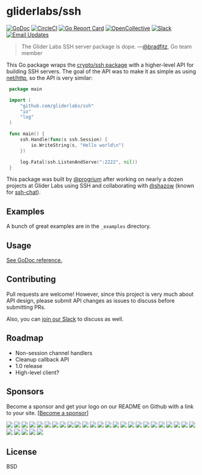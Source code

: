 # gliderlabs/ssh

[![GoDoc](https://godoc.org/github.com/gliderlabs/ssh?status.svg)](https://godoc.org/github.com/gliderlabs/ssh) 
[![CircleCI](https://img.shields.io/circleci/project/github/gliderlabs/ssh.svg)](https://circleci.com/gh/gliderlabs/ssh)
[![Go Report Card](https://goreportcard.com/badge/github.com/gliderlabs/ssh)](https://goreportcard.com/report/github.com/gliderlabs/ssh) 
[![OpenCollective](https://opencollective.com/ssh/sponsors/badge.svg)](#sponsors)
[![Slack](http://slack.gliderlabs.com/badge.svg)](http://slack.gliderlabs.com) 
[![Email Updates](https://img.shields.io/badge/updates-subscribe-yellow.svg)](https://app.convertkit.com/landing_pages/243312)

> The Glider Labs SSH server package is dope.  &mdash;[@bradfitz](https://twitter.com/bradfitz), Go team member

This Go package wraps the [crypto/ssh
package](https://godoc.org/golang.org/x/crypto/ssh) with a higher-level API for
building SSH servers. The goal of the API was to make it as simple as using
[net/http](https://golang.org/pkg/net/http/), so the API is very similar:

```go
 package main

 import (
     "github.com/gliderlabs/ssh"
     "io"
     "log"
 )

 func main() {
     ssh.Handle(func(s ssh.Session) {
         io.WriteString(s, "Hello world\n")
     })  

     log.Fatal(ssh.ListenAndServe(":2222", nil))
 }

```
This package was built by [@progrium](https://twitter.com/progrium) after working on nearly a dozen projects at Glider Labs using SSH and collaborating with [@shazow](https://twitter.com/shazow) (known for [ssh-chat](https://github.com/shazow/ssh-chat)).

## Examples

A bunch of great examples are in the `_examples` directory.

## Usage

[See GoDoc reference.](https://godoc.org/github.com/gliderlabs/ssh)

## Contributing

Pull requests are welcome! However, since this project is very much about API
design, please submit API changes as issues to discuss before submitting PRs.

Also, you can [join our Slack](http://slack.gliderlabs.com) to discuss as well.

## Roadmap

* Non-session channel handlers
* Cleanup callback API
* 1.0 release
* High-level client?

## Sponsors

Become a sponsor and get your logo on our README on Github with a link to your site. [[Become a sponsor](https://opencollective.com/ssh#sponsor)]

<a href="https://opencollective.com/ssh/sponsor/0/website" target="_blank"><img src="https://opencollective.com/ssh/sponsor/0/avatar.svg"></a>
<a href="https://opencollective.com/ssh/sponsor/1/website" target="_blank"><img src="https://opencollective.com/ssh/sponsor/1/avatar.svg"></a>
<a href="https://opencollective.com/ssh/sponsor/2/website" target="_blank"><img src="https://opencollective.com/ssh/sponsor/2/avatar.svg"></a>
<a href="https://opencollective.com/ssh/sponsor/3/website" target="_blank"><img src="https://opencollective.com/ssh/sponsor/3/avatar.svg"></a>
<a href="https://opencollective.com/ssh/sponsor/4/website" target="_blank"><img src="https://opencollective.com/ssh/sponsor/4/avatar.svg"></a>
<a href="https://opencollective.com/ssh/sponsor/5/website" target="_blank"><img src="https://opencollective.com/ssh/sponsor/5/avatar.svg"></a>
<a href="https://opencollective.com/ssh/sponsor/6/website" target="_blank"><img src="https://opencollective.com/ssh/sponsor/6/avatar.svg"></a>
<a href="https://opencollective.com/ssh/sponsor/7/website" target="_blank"><img src="https://opencollective.com/ssh/sponsor/7/avatar.svg"></a>
<a href="https://opencollective.com/ssh/sponsor/8/website" target="_blank"><img src="https://opencollective.com/ssh/sponsor/8/avatar.svg"></a>
<a href="https://opencollective.com/ssh/sponsor/9/website" target="_blank"><img src="https://opencollective.com/ssh/sponsor/9/avatar.svg"></a>
<a href="https://opencollective.com/ssh/sponsor/10/website" target="_blank"><img src="https://opencollective.com/ssh/sponsor/10/avatar.svg"></a>
<a href="https://opencollective.com/ssh/sponsor/11/website" target="_blank"><img src="https://opencollective.com/ssh/sponsor/11/avatar.svg"></a>
<a href="https://opencollective.com/ssh/sponsor/12/website" target="_blank"><img src="https://opencollective.com/ssh/sponsor/12/avatar.svg"></a>
<a href="https://opencollective.com/ssh/sponsor/13/website" target="_blank"><img src="https://opencollective.com/ssh/sponsor/13/avatar.svg"></a>
<a href="https://opencollective.com/ssh/sponsor/14/website" target="_blank"><img src="https://opencollective.com/ssh/sponsor/14/avatar.svg"></a>
<a href="https://opencollective.com/ssh/sponsor/15/website" target="_blank"><img src="https://opencollective.com/ssh/sponsor/15/avatar.svg"></a>
<a href="https://opencollective.com/ssh/sponsor/16/website" target="_blank"><img src="https://opencollective.com/ssh/sponsor/16/avatar.svg"></a>
<a href="https://opencollective.com/ssh/sponsor/17/website" target="_blank"><img src="https://opencollective.com/ssh/sponsor/17/avatar.svg"></a>
<a href="https://opencollective.com/ssh/sponsor/18/website" target="_blank"><img src="https://opencollective.com/ssh/sponsor/18/avatar.svg"></a>
<a href="https://opencollective.com/ssh/sponsor/19/website" target="_blank"><img src="https://opencollective.com/ssh/sponsor/19/avatar.svg"></a>
<a href="https://opencollective.com/ssh/sponsor/20/website" target="_blank"><img src="https://opencollective.com/ssh/sponsor/20/avatar.svg"></a>
<a href="https://opencollective.com/ssh/sponsor/21/website" target="_blank"><img src="https://opencollective.com/ssh/sponsor/21/avatar.svg"></a>
<a href="https://opencollective.com/ssh/sponsor/22/website" target="_blank"><img src="https://opencollective.com/ssh/sponsor/22/avatar.svg"></a>
<a href="https://opencollective.com/ssh/sponsor/23/website" target="_blank"><img src="https://opencollective.com/ssh/sponsor/23/avatar.svg"></a>
<a href="https://opencollective.com/ssh/sponsor/24/website" target="_blank"><img src="https://opencollective.com/ssh/sponsor/24/avatar.svg"></a>
<a href="https://opencollective.com/ssh/sponsor/25/website" target="_blank"><img src="https://opencollective.com/ssh/sponsor/25/avatar.svg"></a>
<a href="https://opencollective.com/ssh/sponsor/26/website" target="_blank"><img src="https://opencollective.com/ssh/sponsor/26/avatar.svg"></a>
<a href="https://opencollective.com/ssh/sponsor/27/website" target="_blank"><img src="https://opencollective.com/ssh/sponsor/27/avatar.svg"></a>
<a href="https://opencollective.com/ssh/sponsor/28/website" target="_blank"><img src="https://opencollective.com/ssh/sponsor/28/avatar.svg"></a>
<a href="https://opencollective.com/ssh/sponsor/29/website" target="_blank"><img src="https://opencollective.com/ssh/sponsor/29/avatar.svg"></a>

## License

BSD

